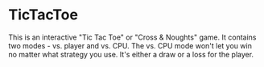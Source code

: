 # TicTacToe
This is an interactive "Tic Tac Toe" or "Cross &amp; Noughts" game. It contains two modes - vs. player and vs. CPU. The vs. CPU mode won't let you win no matter what strategy you use. It's either a draw or a loss for the player.
